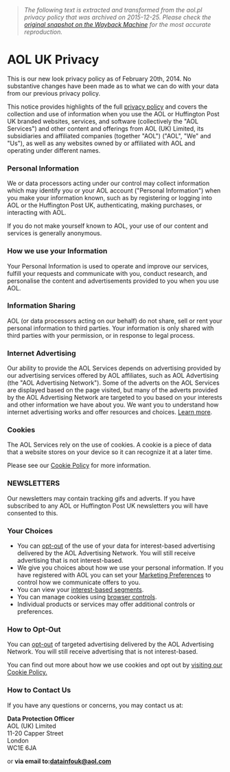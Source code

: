 > *The following text is extracted and transformed from the aol.pl privacy policy that was archived on 2015-12-25. Please check the [original snapshot on the Wayback Machine](https://web.archive.org/web/20151225122618id_/http%3A//privacy.aol.co.uk) for the most accurate reproduction.*

# AOL UK Privacy

This is our new look privacy policy as of February 20th, 2014. No substantive changes have been made as to what we can do with your data from our previous privacy policy.

This notice provides highlights of the full [privacy policy](http://privacy.aol.co.uk/privacy-policy/) and covers the collection and use of information when you use the AOL or Huffington Post UK branded websites, services, and software (collectively the "AOL Services") and other content and offerings from AOL (UK) Limited, its subsidiaries and affiliated companies (together "AOL") ("AOL", "We" and "Us"), as well as any websites owned by or affiliated with AOL and operating under different names.

### Personal Information

We or data processors acting under our control may collect information which may identify you or your AOL account ("Personal Information") when you make your information known, such as by registering or logging into AOL or the Huffington Post UK, authenticating, making purchases, or interacting with AOL.

If you do not make yourself known to AOL, your use of our content and services is generally anonymous.

### How we use your Information

Your Personal Information is used to operate and improve our services, fulfill your requests and communicate with you, conduct research, and personalise the content and advertisements provided to you when you use AOL.

### Information Sharing

AOL (or data processors acting on our behalf) do not share, sell or rent your personal information to third parties. Your information is only shared with third parties with your permission, or in response to legal process.

### Internet Advertising

Our ability to provide the AOL Services depends on advertising provided by our advertising services offered by AOL affiliates, such as AOL Advertising (the "AOL Advertising Network"). Some of the adverts on the AOL Services are displayed based on the page visited, but many of the adverts provided by the AOL Advertising Network are targeted to you based on your interests and other information we have about you. We want you to understand how internet advertising works and offer resources and choices. [Learn more](http://privacy.aol.co.uk/advertising-and-privacy/).

### Cookies

The AOL Services rely on the use of cookies. A cookie is a piece of data that a website stores on your device so it can recognize it at a later time.

Please see our [Cookie Policy](http://privacy.aol.co.uk/cookie-information/) for more information.

### NEWSLETTERS

Our newsletters may contain tracking gifs and adverts. If you have subscribed to any AOL or Huffington Post UK newsletters you will have consented to this.

### Your Choices

  * You can [opt-out](http://www.youronlinechoices.com/uk/) of the use of your data for interest-based advertising delivered by the AOL Advertising Network. You will still receive advertising that is not interest-based.
  * We give you choices about how we use your personal information. If you have registered with AOL you can set your [Marketing Preferences](http://help.aol.co.uk/help_uk/microsites/microsite.do?cmd=displayKC&docType=kc&externalId=uk_110094634&sliceId=1&docTypeID=DT_AOLPRODUCTHELP_1_1&dialogID=690912081&stateId=0%200%20690908547) to control how we communicate offers to you.
  * You can view your [interest-based segments](http://privacy.aol.co.uk/advisibility).
  * You can manage cookies using [browser controls](http://privacy.aol.co.uk/browser-controls).
  * Individual products or services may offer additional controls or preferences.



### How to Opt-Out

You can [opt-out](http://www.youronlinechoices.com/uk/) of targeted advertising delivered by the AOL Advertising Network. You will still receive advertising that is not interest-based.

You can find out more about how we use cookies and opt out by [visiting our Cookie Policy.](http://privacy.aol.co.uk/cookie-information)

### How to Contact Us

If you have any questions or concerns, you may contact us at:

**Data Protection Officer**  
AOL (UK) Limited  
11-20 Capper Street  
London  
WC1E 6JA 

or **via email to:[datainfouk@aol.com](mailto:datainfouk@aol.com)**
